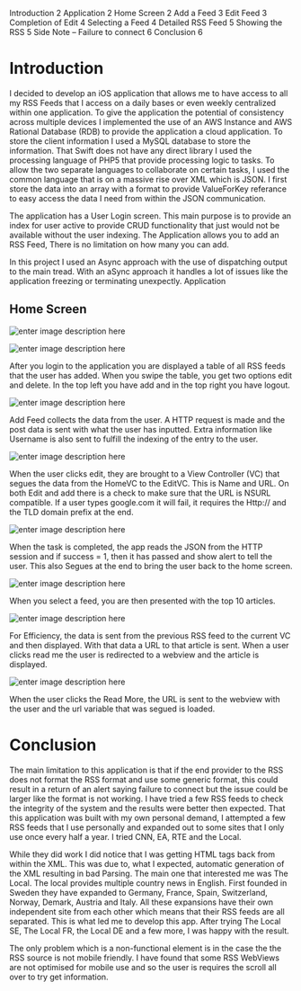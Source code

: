 
Introduction	2
Application	2
Home Screen	2
Add a Feed	3
Edit Feed	3
Completion of Edit	4
Selecting a Feed	4
Detailed RSS Feed	5
Showing the RSS	5
Side Note – Failure to connect	6
Conclusion	6


Introduction
============

I decided to develop an iOS application that allows me to have access to all my RSS Feeds that I access on a daily bases or even weekly centralized within one application. To give the application the potential of consistency across multiple devices I implemented the use of an AWS Instance and AWS Rational Database (RDB) to provide the application a cloud application.
To store the client information I used a MySQL database to store the information. That Swift does not have any direct library I used the processing language of PHP5 that provide processing logic to tasks. To allow the two separate languages to collaborate on certain tasks, I used the common language that is on a massive rise over XML which is JSON. I first store the data into an array with a format to provide ValueForKey referance to easy access the data I need from within the JSON communication.

The application has a User Login screen. This main purpose is to provide an index for user active to provide CRUD functionality that just would not be available without the user indexing. The Application allows you to add an RSS Feed, There is no limitation on how many you can add. 

In this project I used an Async approach with the use of dispatching output to the main tread. With an aSync approach it handles a lot of issues like the application freezing or terminating unexpectly.
Application

Home Screen
-----------


![enter image description here](https://c2.staticflickr.com/6/5337/17857007519_39bdb10aed_b.jpg)

![enter image description here](https://c1.staticflickr.com/9/8815/17422719013_3bb73f0f17_z.jpg)

After you login to the application you are displayed a table of all RSS feeds that the user has added. When you swipe the table, you get two options edit and delete. In the top left you have add and in the top right you have logout.

![enter image description here](https://c1.staticflickr.com/9/8814/17857007279_e0f5df3fa9_z.jpg)

Add Feed collects the data from the user. A HTTP request is made and the post data is sent with what the user has inputted. Extra information like Username is also sent to fulfill the indexing of the entry to the user. 

![enter image description here](https://c2.staticflickr.com/6/5336/17420670884_81280e7b36_z.jpg)

When the user clicks edit, they are brought to a View Controller (VC) that segues the data from the HomeVC to the EditVC. This is Name and URL. On both Edit and add there is a check to make sure that the URL is NSURL compatible. If a user types google.com it will fail, it requires the Http:// and the TLD domain prefix at the end.

![enter image description here](https://c1.staticflickr.com/9/8814/17857007279_e0f5df3fa9_z.jpg)

When the task is completed, the app reads the JSON from the HTTP session and if success = 1, then it has passed and show alert to tell the user. This also Segues at the end to bring the user back to the home screen.

![enter image description here](https://c2.staticflickr.com/6/5448/17420670794_aa5aaceaa5_b.jpg)

When you select a feed, you are then presented with the top 10 articles. 

![enter image description here](https://c2.staticflickr.com/6/5333/18044102931_dea4123289_b.jpg)

For Efficiency, the data is sent from the previous RSS feed to the current VC and then displayed. With that data a URL to that article is sent. When a user clicks read me the user is redirected to a webview and the article is displayed. 

![enter image description here](https://c1.staticflickr.com/9/8856/17857007259_7a98b84fab_z.jpg)

When the user clicks the Read More, the URL is sent to the webview with the user and the url variable that was segued is loaded.

Conclusion
==========

The main limitation to this application is that if the end provider to the RSS does not format the RSS format and use some generic format, this could result in a return of an alert saying failure to connect but the issue could be larger like the format is not working. I have tried a few RSS feeds to check the integrity of the system and the results were better then expected. That this application was built with my own personal demand, I attempted a few RSS feeds that I use personally and expanded out to some sites that I only use once every half a year. I tried CNN, EA, RTE and the Local. 

While they did work I did notice that I was getting HTML tags back from within the XML. This was due to, what I expected, automatic generation of the XML resulting in bad Parsing. The main one that interested me was The Local. The local provides multiple country news in English. First founded in Sweden they have expanded to Germany, France, Spain, Switzerland, Norway, Demark, Austria and Italy. All these expansions have their own independent site from each other which means that their RSS feeds are all separated. This is what led me to develop this app. After trying The Local SE, The Local FR, the Local DE and a few more, I was happy with the result.

The only problem which is a non-functional element is in the case the the RSS source is not mobile friendly. I have found that some RSS WebViews are not optimised for mobile use and so the user is requires the scroll all over to try get information. 
